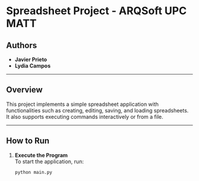# Spreadsheet Project - ARQSoft UPC MATT

## Authors
- **Javier Prieto**
- **Lydia Campos**

---

## Overview
This project implements a simple spreadsheet application with functionalities such as creating, editing, saving, and loading spreadsheets. It also supports executing commands interactively or from a file.

---

## How to Run
1. **Execute the Program**  
   To start the application, run:
   ```bash
   python main.py


